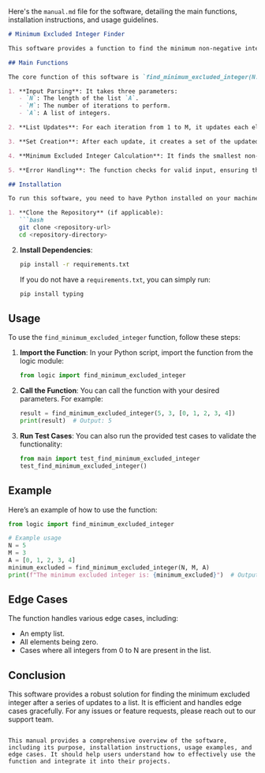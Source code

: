 Here's the `manual.md` file for the software, detailing the main functions, installation instructions, and usage guidelines.

```markdown
# Minimum Excluded Integer Finder

This software provides a function to find the minimum non-negative integer that is not present in a given list after a series of updates. It is designed for efficiency and handles various edge cases.

## Main Functions

The core function of this software is `find_minimum_excluded_integer(N: int, M: int, A: List[int]) -> int`. This function performs the following tasks:

1. **Input Parsing**: It takes three parameters:
   - `N`: The length of the list `A`.
   - `M`: The number of iterations to perform.
   - `A`: A list of integers.

2. **List Updates**: For each iteration from 1 to M, it updates each element of `A` by adding its 1-based index to it.

3. **Set Creation**: After each update, it creates a set of the updated values for efficient lookup.

4. **Minimum Excluded Integer Calculation**: It finds the smallest non-negative integer that is not present in the set created from the updated list.

5. **Error Handling**: The function checks for valid input, ensuring that the length of `A` matches `N` and that all elements in `A` are non-negative integers.

## Installation

To run this software, you need to have Python installed on your machine. You can install the required dependencies using pip. Here’s how to set up your environment:

1. **Clone the Repository** (if applicable):
   ```bash
   git clone <repository-url>
   cd <repository-directory>
   ```

2. **Install Dependencies**:
   ```bash
   pip install -r requirements.txt
   ```

   If you do not have a `requirements.txt`, you can simply run:
   ```bash
   pip install typing
   ```

## Usage

To use the `find_minimum_excluded_integer` function, follow these steps:

1. **Import the Function**:
   In your Python script, import the function from the logic module:
   ```python
   from logic import find_minimum_excluded_integer
   ```

2. **Call the Function**:
   You can call the function with your desired parameters. For example:
   ```python
   result = find_minimum_excluded_integer(5, 3, [0, 1, 2, 3, 4])
   print(result)  # Output: 5
   ```

3. **Run Test Cases**:
   You can also run the provided test cases to validate the functionality:
   ```python
   from main import test_find_minimum_excluded_integer
   test_find_minimum_excluded_integer()
   ```

## Example

Here’s an example of how to use the function:

```python
from logic import find_minimum_excluded_integer

# Example usage
N = 5
M = 3
A = [0, 1, 2, 3, 4]
minimum_excluded = find_minimum_excluded_integer(N, M, A)
print(f"The minimum excluded integer is: {minimum_excluded}")  # Output: 5
```

## Edge Cases

The function handles various edge cases, including:
- An empty list.
- All elements being zero.
- Cases where all integers from 0 to N are present in the list.

## Conclusion

This software provides a robust solution for finding the minimum excluded integer after a series of updates to a list. It is efficient and handles edge cases gracefully. For any issues or feature requests, please reach out to our support team.
```

This manual provides a comprehensive overview of the software, including its purpose, installation instructions, usage examples, and edge cases. It should help users understand how to effectively use the function and integrate it into their projects.